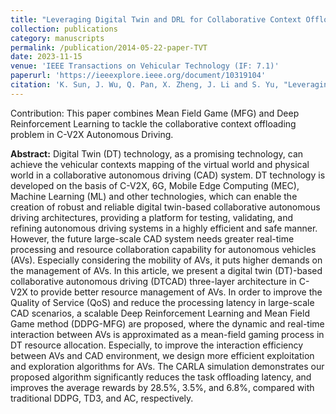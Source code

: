 ```yaml
---
title: "Leveraging Digital Twin and DRL for Collaborative Context Offloading in C-V2X Autonomous Driving"
collection: publications
category: manuscripts
permalink: /publication/2014-05-22-paper-TVT
date: 2023-11-15
venue: 'IEEE Transactions on Vehicular Technology (IF: 7.1)'
paperurl: 'https://ieeexplore.ieee.org/document/10319104'
citation: 'K. Sun, J. Wu, Q. Pan, X. Zheng, J. Li and S. Yu, "Leveraging Digital Twin and DRL for Collaborative Context Offloading in C-V2X Autonomous Driving," in IEEE Transactions on Vehicular Technology (IF: 7.1), vol. 73, no. 4, pp. 5020-5035, April 2024, doi: 10.1109/TVT.2023.3333243.'
---
```


Contribution: This paper combines Mean Field Game (MFG) and Deep Reinforcement Learning to tackle the collaborative context offloading problem in C-V2X Autonomous Driving.

**Abstract:** Digital Twin (DT) technology, as a promising technology, can achieve the vehicular contexts mapping of the virtual world and physical world in a collaborative autonomous driving (CAD) system. DT technology is developed on the basis of C-V2X, 6G, Mobile Edge Computing (MEC), Machine Learning (ML) and other technologies, which can enable the creation of robust and reliable digital twin-based collaborative autonomous driving architectures, providing a platform for testing, validating, and refining autonomous driving systems in a highly efficient and safe manner. However, the future large-scale CAD system needs greater real-time processing and resource collaboration capability for autonomous vehicles (AVs). Especially considering the mobility of AVs, it puts higher demands on the management of AVs. In this article, we present a digital twin (DT)-based collaborative autonomous driving (DTCAD) three-layer architecture in C-V2X to provide better resource management of AVs. In order to improve the Quality of Service (QoS) and reduce the processing latency in large-scale CAD scenarios, a scalable Deep Reinforcement Learning and Mean Field Game method (DDPG-MFG) are proposed, where the dynamic and real-time interaction between AVs is approximated as a mean-field gaming process in DT resource allocation. Especially, to improve the interaction efficiency between AVs and CAD environment, we design more efficient exploitation and exploration algorithms for AVs. The CARLA simulation demonstrates our proposed algorithm significantly reduces the task offloading latency, and improves the average rewards by 28.5%, 3.5%, and 6.8%, compared with traditional DDPG, TD3, and AC, respectively.
